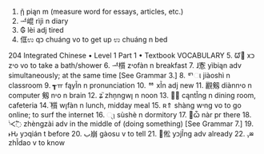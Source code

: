 1.  ῇ piąn m (measure word for essays, articles, etc.)
2.  ᅺ崐 rìjì n diary
3.  ₲ lèi adj tired
4.  㑌ಉ qכ chuáng vo to get up ಉ chuáng n bed

204 Integrated Chinese • Level 1 Part 1 • Textbook VOCABULARY 5. ᘺ៿ xכ zיo vo to
take a bath/shower 6. ᅽ櫍 zיofàn n breakfast 7. ɺ愙 yìbiąn adv simultaneously;
at the same time [See Grammar 3.] 8. ᄞા jiàoshì n classroom 9. ┱ㅠ fąyĨn n
pronunciation 10. ᅘ xĨn adj new 11. 䚕剱 diànnיo n computer 剱 nיo n brain 12.
ʑ֘ zhņngwן n noon 13. ㇯ⓥ cąntĨng n dining room, cafeteria 14. ֘櫍 wןfàn n
lunch, midday meal 15. ʀ⇑ shàng wיng vo to go online; to surf the internet 16.
્⎤ sùshè n dormitory 17. ⴨ѽ nàr pr there 18. ᔌ߱ zhèngzài adv in the middle of
(doing something) [See Grammar 7.] 19. ˫Ԋ yכqián t before 20. ب崩 gàosu v to
tell 21. ఩倯 yכjĨng adv already 22. ᵧⳬ zhĨdao v to know
